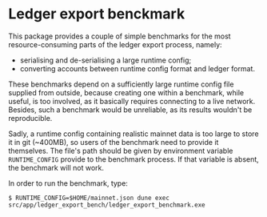 Ledger export benckmark
=======================

This package provides a couple of simple benchmarks for the most
resource-consuming parts of the ledger export process, namely:
* serialising and de-serialising a large runtime config;
* converting accounts between runtime config format and ledger format.

These benchmarks depend on a sufficiently large runtime config file
supplied from outside, because creating one within a benchmark,
while useful, is too involved, as it basically requires connecting
to a live network. Besides, such a benchmark would be unreliable,
as its results wouldn't be reproducible.

Sadly, a runtime config containing realistic mainnet data is too
large to store it in git (~400MB), so users of the benchmark need to
provide it themselves. The file's path should be given by environment
variable `RUNTIME_CONFIG` provide to the benchmark process. If that
variable is absent, the benchmark will not work.

In order to run the benchmark, type:

    $ RUNTIME_CONFIG=$HOME/mainnet.json dune exec src/app/ledger_export_bench/ledger_export_benchmark.exe
